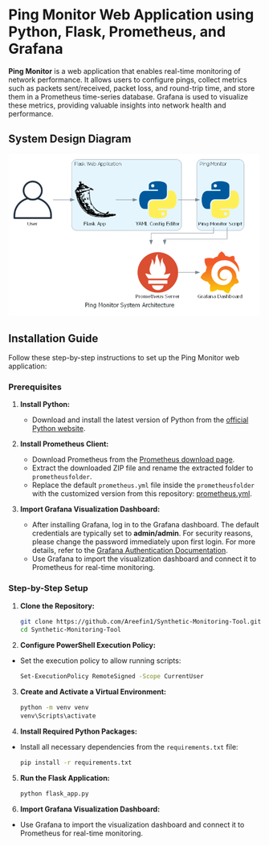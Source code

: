 # Ping Monitor Web Application using Python, Flask, Prometheus, and Grafana

**Ping Monitor** is a web application that enables real-time monitoring of network performance. It allows users to configure pings, collect metrics such as packets sent/received, packet loss, and round-trip time, and store them in a Prometheus time-series database. Grafana is used to visualize these metrics, providing valuable insights into network health and performance.

## System Design Diagram

<img src="https://github.com/Areefin1/Synthetic-Monitoring-Tool/raw/main/ping_monitor_system_architecture.png" alt="Ping Monitor System Architecture" width="500"/>

## Installation Guide

Follow these step-by-step instructions to set up the Ping Monitor web application:

### Prerequisites

1. **Install Python:**
   - Download and install the latest version of Python from the [official Python website](https://www.python.org/downloads/).

2. **Install Prometheus Client:**
   - Download Prometheus from the [Prometheus download page](https://prometheus.io/download/).
   - Extract the downloaded ZIP file and rename the extracted folder to `prometheusfolder`.
   - Replace the default `prometheus.yml` file inside the `prometheusfolder` with the customized version from this repository: [prometheus.yml](https://github.com/Areefin1/Synthetic-Monitoring-Tool/blob/main/prometheusfolder/prometheus.yml).

3. **Import Grafana Visualization Dashboard:**
   - After installing Grafana, log in to the Grafana dashboard. The default credentials are typically set to **admin/admin**. For security reasons, please change the password immediately upon first login. For more details, refer to the [Grafana Authentication Documentation](https://grafana.com/docs/grafana/latest/setup-grafana/configure-security/configure-authentication/#grafana-authentication).
   - Use Grafana to import the visualization dashboard and connect it to Prometheus for real-time monitoring.


### Step-by-Step Setup

1. **Clone the Repository:**
   ```bash
   git clone https://github.com/Areefin1/Synthetic-Monitoring-Tool.git
   cd Synthetic-Monitoring-Tool

2. **Configure PowerShell Execution Policy:**
- Set the execution policy to allow running scripts:
   ```bash
   Set-ExecutionPolicy RemoteSigned -Scope CurrentUser
3. **Create and Activate a Virtual Environment:**
   ```bash
   python -m venv venv
   venv\Scripts\activate
4. **Install Required Python Packages:**
- Install all necessary dependencies from the `requirements.txt` file:
   ```bash
   pip install -r requirements.txt
5. **Run the Flask Application:**
   ```bash
   python flask_app.py
6. **Import Grafana Visualization Dashboard:**
- Use Grafana to import the visualization dashboard and connect it to Prometheus for real-time monitoring.

